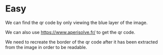 # Easy

We can find the qr code by only viewing the blue layer of the image.

We can also use https://www.aperisolve.fr/ to get the qr code.

We need to recreate the border of the qr code after it has been extracted from the image in order to be readable.
